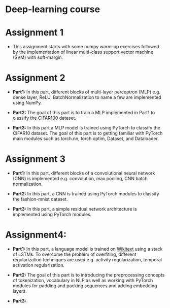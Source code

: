 # Deep-learning course

# Assignment 1

* This assignment starts with some numpy warm-up exercises followed by the implementation of linear multi-class support vector machine (SVM) with soft-margin.


# Assignment 2
* **Part1:** In this part, different blocks of multi-layer perceptron (MLP) e.g. dense layer, ReLU, BatchNormalization to name a few are implemented using NumPy.

* **Part2:** The goal of this part is to train a MLP implemented in Part1 to classify the CIFAR100 dataset.

* **Part3:** In this part a MLP model is trained using PyTorch to classify the CIFAR10 dataset. The goal of this part is to getting familiar with PyTorch main modules such as torch.nn, torch.optim, Dataset, and Dataloader.

# Assignment 3
* **Part1:** In this part, different blocks of a convolutional neural network (CNN) is implemented e.g. convolution, max pooling, CNN batch normalization.

* **Part2:** In this part, a CNN is trained using PyTorch modules to classify the fashion-mnist dataset.

* **Part3:** In this part, a simple residual network architecture is implemented using PyTorch modules.

# Assignment4:

* **Part1:** In this part, a language model is trained on [Wikitext](https://blog.einstein.ai/the-wikitext-long-term-dependency-language-modeling-dataset/) using a stack of LSTMs. To overcome the problem of overfiting, different regularization techniques are used e.g. activity regularization, temporal activation regularization.


* **Part2:** The goal of this part is to introducing the preprocessing concepts of tokenization, vocabulary in NLP as well as working with PyTorch modules for padding and packing sequences and adding embedding layers.


* **Part3:**

